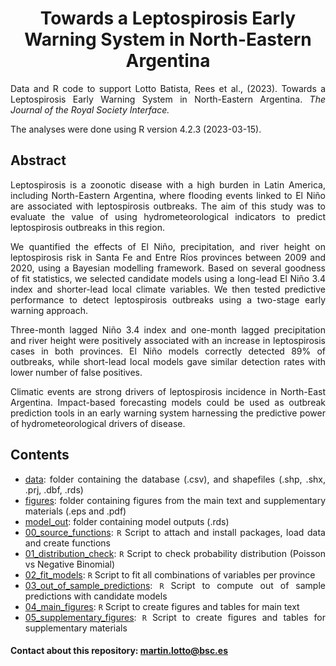 <div align="center">

# Towards a Leptospirosis Early Warning System in North-Eastern Argentina

<div align="justify">

Data and R code to support Lotto Batista, Rees et al., (2023). Towards a Leptospirosis Early Warning System in North-Eastern Argentina. *The Journal of the Royal Society Interface.*

The analyses were done using R version 4.2.3 (2023-03-15).

## Abstract    
Leptospirosis is a zoonotic disease with a high burden in Latin America, including North-Eastern Argentina, where flooding events linked to El Niño are associated with leptospirosis outbreaks. The aim of this study was to evaluate the value of using hydrometeorological indicators to predict leptospirosis outbreaks in this region. 

We quantified the effects of El Niño, precipitation, and river height on leptospirosis risk in Santa Fe and Entre Ríos provinces between 2009 and 2020, using a Bayesian modelling framework. Based on several goodness of fit statistics, we selected candidate models using a long-lead El Niño 3.4 index and shorter-lead local climate variables. We then tested predictive performance to detect leptospirosis outbreaks using a two-stage early warning approach. 

Three-month lagged Niño 3.4 index and one-month lagged precipitation and river height were positively associated with an increase in leptospirosis cases in both provinces. El Niño models correctly detected 89% of outbreaks, while short-lead local models gave similar detection rates with lower number of false positives.

Climatic events are strong drivers of leptospirosis incidence in North-East Argentina. Impact-based forecasting models could be used as outbreak prediction tools in an early warning system harnessing the predictive power of hydrometeorological drivers of disease.

## Contents

* [data](/data/): folder containing the database (.csv), and shapefiles (.shp, .shx, .prj, .dbf, .rds)
* [figures](/figures/): folder containing figures from the main text and supplementary materials (.eps and .pdf)
* [model_out](/model_out/): folder containing model outputs (.rds)
* [00_source_functions](00_source_functions.R): `R` Script to attach and install packages, load data and create functions
* [01_distribution_check](01_distribution_check.R): `R` Script to check probability distribution (Poisson vs Negative Binomial)
* [02_fit_models](02_fit_models.R): `R` Script to fit all combinations of variables per province
* [03_out_of_sample_predictions](03_out_of_sample_predictions.R): `R` Script to compute out of sample predictions with candidate models
* [04_main_figures](04_main_figures.R): `R` Script to create figures and tables for main text
* [05_supplementary_figures](05_supplementary_figures.R): `R` Script to create figures and tables for supplementary materials
    

#### Contact about this repository: martin.lotto@bsc.es
